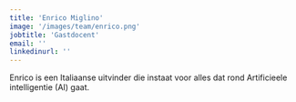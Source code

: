 ```yaml
---
title: 'Enrico Miglino'
image: '/images/team/enrico.png'
jobtitle: 'Gastdocent'
email: ''
linkedinurl: ''
---
```


Enrico is een Italiaanse uitvinder die instaat voor alles dat rond Artificieele intelligentie (AI) gaat. 